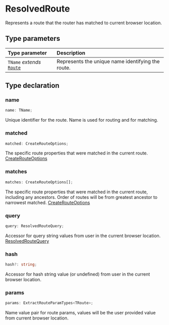 # ResolvedRoute

Represents a route that the router has matched to current browser location.

## Type parameters

| Type parameter | Description |
| :------ | :------ |
| `TName` *extends* [`Route`](/api/types/Route) | Represents the unique name identifying the route. |

## Type declaration

### name

```ts
name: TName;
```

Unique identifier for the route. Name is used for routing and for matching.

### matched

```ts
matched: CreateRouteOptions;
```

The specific route properties that were matched in the current route. [CreateRouteOptions](/api/types/CreateRouteOptions)

### matches

```ts
matches: CreateRouteOptions[];
```

The specific route properties that were matched in the current route, including any ancestors.
Order of routes will be from greatest ancestor to narrowest matched. [CreateRouteOptions](/api/types/CreateRouteOptions)

### query

```ts
query: ResolvedRouteQuery;
```

Accessor for query string values from user in the current browser location. [ResolvedRouteQuery](/api/types/ResolvedRouteQuery)

### hash

```ts
hash?: string;
```

Accessor for hash string value (or undefined) from user in the current browser location.

### params

```ts
params: ExtractRouteParamTypes<TRoute>;
```

Name value pair for route params, values will be the user provided value from current browser location.
